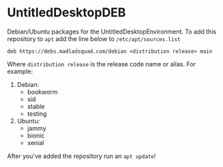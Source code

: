 # UntitledDesktopDEB
Debian/Ubuntu packages for the UntitledDesktopEnvironment. To add this repository to `apt` add the line below to `/etc/apt/sources.list`
```
deb https://debs.madladsquad.com/debian <distribution release> main
```
Where `distribution release` is the release code name or alias. For example:

1. Debian:
   - bookworm
   - sid
   - stable
   - testing
1. Ubuntu:
   - jammy
   - bionic
   - xenial

After you've added the repository run an `apt update`!
